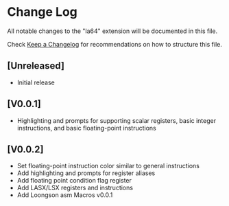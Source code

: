 # Change Log

All notable changes to the "la64" extension will be documented in this file.

Check [Keep a Changelog](http://keepachangelog.com/) for recommendations on how to structure this file.

## [Unreleased]

- Initial release

## [V0.0.1]
- Highlighting and prompts for supporting scalar registers, basic integer instructions, and basic floating-point instructions

## [V0.0.2]
- Set floating-point instruction color similar to general instructions
- Add highlighting and prompts for register aliases
- Add floating point condition flag register
- Add LASX/LSX registers and instructions
- Add Loongson asm Macros v0.0.1